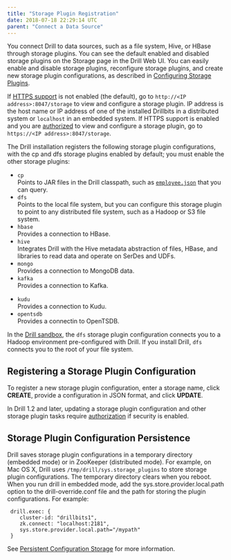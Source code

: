 ```yaml
---
title: "Storage Plugin Registration"
date: 2018-07-18 22:29:14 UTC
parent: "Connect a Data Source"
---
```

You connect Drill to data sources, such as a file system, Hive, or HBase through storage plugins. You can see the default enabled and disabled storage plugins on the Storage page in the Drill Web UI. You can easily enable and disable storage plugins, reconfigure storage plugins, and create new storage plugin configurations, as described in [Configuring Storage Plugins](https://drill.apache.org/docs/configuring-storage-plugins/).

 If [HTTPS support]({{site.baseurl}}/docs/configuring-web-console-and-rest-api-security/#https-support) is not enabled (the default), go to `http://<IP address>:8047/storage` to view and configure a storage plugin. IP address is the host name or IP address of one of the installed Drillbits in a distributed system or `localhost` in an embedded system. If HTTPS support is enabled and you are [authorized]({{site.baseurl}}/docs/configuring-web-console-and-rest-api-security/) to view and configure a storage plugin, go to `https://<IP address>:8047/storage`. 

The Drill installation registers the following storage plugin configurations, with the cp and dfs storage plugins enabled by default; you must enable the other storage plugins:

* `cp`  
   Points to JAR files in the Drill classpath, such as [`employee.json`]({{site.baseurl}}/docs/querying-json-files/) that you can query. 
* `dfs`  
  Points to the local file system, but you can configure this storage plugin to
point to any distributed file system, such as a Hadoop or S3 file system. 
* `hbase`  
   Provides a connection to HBase.
* `hive`  
   Integrates Drill with the Hive metadata abstraction of files, HBase, and libraries to read data and operate on SerDes and UDFs.
* `mongo`  
   Provides a connection to MongoDB data.
* `kafka`  
   Provides a connection to Kafka.
- `kudu`  
   Provides a connection to Kudu.
- `opentsdb`  
   Provides a connectin to OpenTSDB.


In the [Drill sandbox]({{site.baseurl}}/docs/about-the-mapr-sandbox/), the `dfs` storage plugin configuration connects you to a Hadoop environment pre-configured with Drill. If you install Drill, `dfs` connects you to the root of your file system.

## Registering a Storage Plugin Configuration

To register a new storage plugin configuration, enter a storage name, click **CREATE**, provide a configuration in JSON format, and click **UPDATE**. 

In Drill 1.2 and later, updating a storage plugin configuration and other storage plugin tasks require [authorization]({{site.baseurl}}/docs/configuring-web-console-and-rest-api-security/) if security is enabled.

## Storage Plugin Configuration Persistence

Drill saves storage plugin configurations in a temporary directory (embedded mode) or in ZooKeeper (distributed mode). For example, on Mac OS X, Drill uses `/tmp/drill/sys.storage_plugins` to store storage plugin configurations. The temporary directory clears when you reboot. When you run drill in embedded mode, add the sys.store.provider.local.path option to the drill-override.conf file and the path for storing the plugin configurations. For example:

     drill.exec: {
     	cluster-id: "drillbits1",
     	zk.connect: "localhost:2181",
     	sys.store.provider.local.path="/mypath"
     }  

See [Persistent Configuration Storage]({{site.baseurl}}/docs/persistent-configuration-storage/) for more information.  

